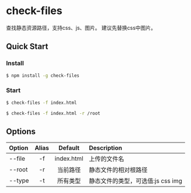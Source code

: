 # check-files
查找静态资源路径，支持css、js、图片。
建议先替换css中图片。
## Quick Start

### Install

```sh
$ npm install -g check-files
```

### Start

```sh
$ check-files -f index.html
```

```sh
$ check-files -f index.html -r /root
```

## Options

| Option | Alias | Default | Description |
| :------------------ | :-: | :--------: | :-------- |
| --file              | -f  | index.html | 上传的文件名 |
| --root              | -r  | 当前路径   | 静态文件的相对根路径 |
| --type              | -t  | 所有类型   | 静态文件的类型，可选值:js css img  |

